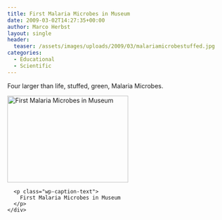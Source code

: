 ```yaml
---
title: First Malaria Microbes in Museum
date: 2009-03-02T14:27:35+00:00
author: Marco Herbst
layout: single
header:
  teaser: /assets/images/uploads/2009/03/malariamicrobestuffed.jpg
categories:
  - Educational
  - Scientific
---
```

Four larger than life, stuffed, green, Malaria Microbes.

<div dir="ltr">
  <div>
    <div id="attachment_272" style="width: 285px" class="wp-caption alignnone">
      <a href="{{ base }}/assets/images/uploads/2009/03/malariamicrobestuffed.jpg"><img class="size-full wp-image-272" title="First Malaria Microbes in Museum" alt="First Malaria Microbes in Museum" src="{{ base }}/assets/images/uploads/2009/03/malariamicrobestuffed.jpg" width="275" height="198" /></a>
      
      <p class="wp-caption-text">
        First Malaria Microbes in Museum
      </p>
    </div>
  </div>
</div>
